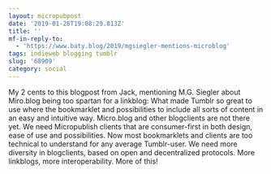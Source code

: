 ```yaml
---
layout: micropubpost
date: '2019-01-26T19:08:29.813Z'
title: ''
mf-in-reply-to:
  - 'https://www.baty.blog/2019/mgsiegler-mentions-microblog'
tags: indieweb blogging tumblr
slug: '68909'
category: social
---
```

My 2 cents to this blogpost from Jack, mentioning M.G. Siegler about Miro.blog being too spartan for a linkblog: What made Tumblr so great to use where the bookmarklet and possibilities to include all sorts of content in an easy and intuitive way. Micro.blog and other blogclients are not there yet. We need Micropublish clients that are consumer-first in both design, ease of use and possibilities. Now most bookmarklets and clients are too technical to understand for any average Tumblr-user. 
We need more diversity in blogclients, based on open and decentralized protocols. More linkblogs, more interoperability. More of this!
